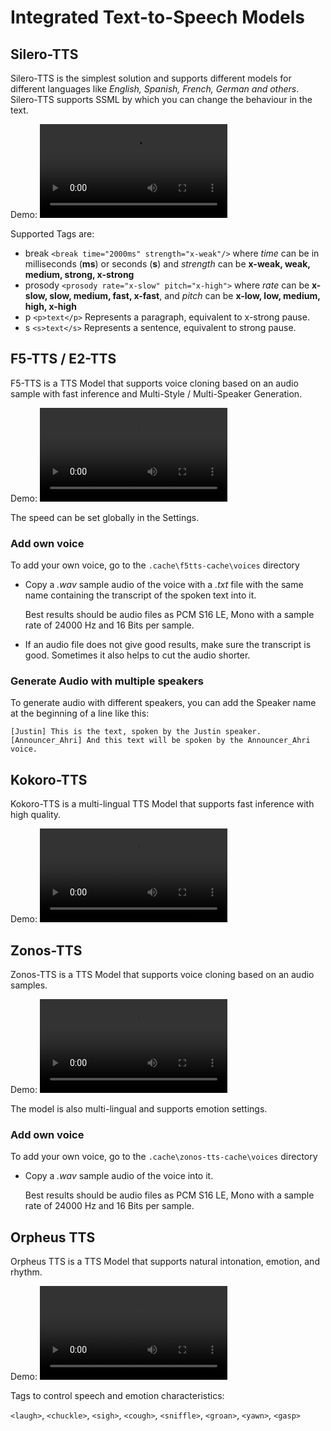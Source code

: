 # Integrated Text-to-Speech Models

## Silero-TTS
Silero-TTS is the simplest solution and supports different models for different languages like _English, Spanish, French, German and others_.
Silero-TTS supports SSML by which you can change the behaviour in the text.

Demo:
<video src='https://github.com/user-attachments/assets/05803372-0e53-431a-a99e-e067de0e6982' width=300></video>

Supported Tags are:
- break `<break time="2000ms" strength="x-weak"/>` where _time_ can be in milliseconds (**ms**) or seconds (**s**) and _strength_ can be **x-weak, weak, medium, strong, x-strong** 
- prosody `<prosody rate="x-slow" pitch="x-high">` where _rate_ can be **x-slow, slow, medium, fast, x-fast**, and _pitch_ can be **x-low, low, medium, high, x-high**
- p `<p>text</p>` Represents a paragraph, equivalent to x-strong pause.
- s `<s>text</s>` Represents a sentence, equivalent to strong pause.

## F5-TTS / E2-TTS
F5-TTS is a TTS Model that supports voice cloning based on an audio sample with fast inference and Multi-Style / Multi-Speaker Generation.

Demo:
<video src='https://github.com/user-attachments/assets/eac658cc-13aa-482d-93a8-fb38ca410dbc' width=300></video>

The speed can be set globally in the Settings.

### Add own voice
To add your own voice, go to the `.cache\f5tts-cache\voices` directory
- Copy a _.wav_ sample audio of the voice with a _.txt_ file with the same name containing the transcript of the spoken text into it.
  
  Best results should be audio files as PCM S16 LE, Mono with a sample rate of 24000 Hz and 16 Bits per sample.

- If an audio file does not give good results, make sure the transcript is good. Sometimes it also helps to cut the audio shorter.

### Generate Audio with multiple speakers
To generate audio with different speakers, you can add the Speaker name at the beginning of a line like this:
```
[Justin] This is the text, spoken by the Justin speaker.
[Announcer_Ahri] And this text will be spoken by the Announcer_Ahri voice.
```

## Kokoro-TTS
Kokoro-TTS is a multi-lingual TTS Model that supports fast inference with high quality.

Demo:
<video src='https://github.com/user-attachments/assets/8bd6ecb8-1f67-4b97-abac-dc218d8590fa' width=300></video>

## Zonos-TTS
Zonos-TTS is a TTS Model that supports voice cloning based on an audio samples.

Demo:
<video src='https://github.com/user-attachments/assets/b1641287-43c9-4b96-946a-3f62112037f2' width=300></video>

The model is also multi-lingual and supports emotion settings.

### Add own voice
To add your own voice, go to the `.cache\zonos-tts-cache\voices` directory
- Copy a _.wav_ sample audio of the voice into it.

  Best results should be audio files as PCM S16 LE, Mono with a sample rate of 24000 Hz and 16 Bits per sample.

## Orpheus TTS
Orpheus TTS is a TTS Model that supports natural intonation, emotion, and rhythm.

Demo:
<video src='https://github.com/user-attachments/assets/a5d2b890-4b98-4d08-b5bb-5f3fd24fc51c' width=300></video>

Tags to control speech and emotion characteristics:

`<laugh>`, `<chuckle>`, `<sigh>`, `<cough>`, `<sniffle>`, `<groan>`, `<yawn>`, `<gasp>`




